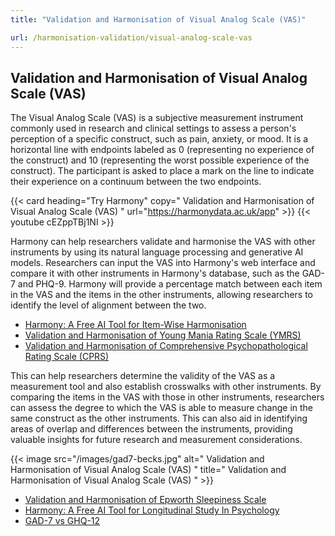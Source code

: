 ```yaml
---
title: "Validation and Harmonisation of Visual Analog Scale (VAS)"

url: /harmonisation-validation/visual-analog-scale-vas
---
```


## Validation and Harmonisation of Visual Analog Scale (VAS)

The Visual Analog Scale (VAS) is a subjective measurement instrument commonly used in research and clinical settings to assess a person's perception of a specific construct, such as pain, anxiety, or mood. It is a horizontal line with endpoints labeled as 0 (representing no experience of the construct) and 10 (representing the worst possible experience of the construct). The participant is asked to place a mark on the line to indicate their experience on a continuum between the two endpoints.

{{< card heading="Try Harmony" copy=" Validation and Harmonisation of Visual Analog Scale (VAS) " url="https://harmonydata.ac.uk/app" >}}
{{< youtube cEZppTBj1NI >}}

Harmony can help researchers validate and harmonise the VAS with other instruments by using its natural language processing and generative AI models. Researchers can input the VAS into Harmony's web interface and compare it with other instruments in Harmony's database, such as the GAD-7 and PHQ-9. Harmony will provide a percentage match between each item in the VAS and the items in the other instruments, allowing researchers to identify the level of alignment between the two.

* [Harmony: A Free AI Tool for Item-Wise Harmonisation](/item-harmonisation/harmony-a-free-ai-tool-for-item-wise-harmonisation)
* [Validation and Harmonisation of Young Mania Rating Scale (YMRS)](/harmonisation-validation/young-mania-rating-scale-ymrs)
* [Validation and Harmonisation of Comprehensive Psychopathological Rating Scale (CPRS)](/harmonisation-validation/comprehensive-psychopathological-rating-scale-cprs)

This can help researchers determine the validity of the VAS as a measurement tool and also establish crosswalks with other instruments. By comparing the items in the VAS with those in other instruments, researchers can assess the degree to which the VAS is able to measure change in the same construct as the other instruments. This can also aid in identifying areas of overlap and differences between the instruments, providing valuable insights for future research and measurement considerations. 


{{< image src="/images/gad7-becks.jpg" alt=" Validation and Harmonisation of Visual Analog Scale (VAS) " title=" Validation and Harmonisation of Visual Analog Scale (VAS) " >}}









* [Validation and Harmonisation of Epworth Sleepiness Scale](/harmonisation-validation/epworth-sleepiness-scale)
* [Harmony: A Free AI Tool for Longitudinal Study In Psychology](/item-harmonisation/harmony-a-free-ai-tool-for-longitudinal-study-in-psychology)
* [GAD-7 vs GHQ-12](/gad-7-vs-ghq-12)